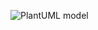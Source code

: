 ![PlantUML model](http://www.plantuml.com/plantuml/svg/ZLNTSkiq4BxNKsXobTB6m-5mTM3Ed3PrKmyXoHZJmgLYYqHJMmgIN9efVIYUWHV3knjHESxfz2RI_dpVxdvIv2_E2-lRfcRCArzBNYcniQ8Hl9Ayh8MJZbVWTVBVVmnZu78yRvjcpvyPv-UxMkp7P-o5CN9E9fzvqLhDu8T_WwPOrpAoHzyboVSZlkgGqZACKc1bMbrkOy_esoJH8rweMhgPDUsE4Og_yaQEqI4rz98adqCLQXmxmxxvkHSFSdpsAII0gzmAlUcSQ2YNwWeIriRKwFdBAX-Y6-dlbTRINkrNHcdlZgYsmWtYnFGIUi7sIKJvvAqeFNAVYwg28Gg30uzzjx_W6zXdkf9FcAFSdQXLbMadhLT6dyvgpAC4gXjhcgLL6wKBKmZRzNx8D-Z4EXVSOmIDk0OwNjkFT22HcftVqy55EJ0_jQ-W6oAbACshd8VECeqgO3i3WOXrg52eEfIK3Y16O1L0WKEMhPUN9GWMYEYGoEgc3sSr63ENhcra59WQlR72jxK0EeI4EnF8viBvK0rw56k7BN5iDhhKq70u-206UC8HZCcoCXpekA0K4XeFl2SqwKnT42Nf2_luAaUNKT5THCYYRTRIXf78caldYgtGH1L7PbOAB-rnS6fgOzC_Mr6xmWnHryfvfKi_Z56j9M5FiWRi44cOYBAiZQRnSTX8StfVFYR9Xu_XrQ3hWy_6r3IDqDLAM2SjKzfB-uSe9S_IfvsLpYaJtX6CTJu_pWX_W4Az7WjLZ0WOYzb-_7iouPszQlr9_y_cyQG_rHLZX3lCz07VJ79bcX6s5oDN5sDXHs5KvjFXMJWTerU21VPZMX0o5-L3b3043-S8sOD8p3a84ktNr7g3ZN3HW8CXGah_J8c4N4U72mpzv5xr91c4urlLh_Bydiy0__yXfGJIzesN5YH4clS-n4TV4AJkjqCN9Nmwpdu8Vp4I5F-haGqx-fio9dNRK09EcwVN5zqoozDq0Pkh-UNq9zZydixdotlW1KH4WR3b8eMaudw9ossUedsp_3N7DRj3-vViDrpIEs9Fizbj0Pj5rX5mW1u2SqWXodGEO63Dyg9h2thu8dNLDlL_)
